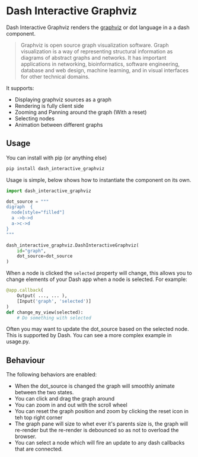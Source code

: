 # Dash Interactive Graphviz

Dash Interactive Graphviz renders the [graphviz](https://www.graphviz.org/) or dot language in a a dash component.

> Graphviz is open source graph visualization software. Graph visualization is a way of representing structural information as diagrams of abstract graphs and networks. It has important applications in networking, bioinformatics, software engineering, database and web design, machine learning, and in visual interfaces for other technical domains.

It supports:

-   Displaying graphviz sources as a graph
-   Rendering is fully client side
-   Zooming and Panning around the graph (With a reset)
-   Selecting nodes
-   Animation between different graphs

## Usage

You can install with pip (or anything else)

```bash
pip install dash_interactive_graphviz
```

Usage is simple, below shows how to instantiate the component on its own.

```python
import dash_interactive_graphviz

dot_source = """
digraph  {
  node[style="filled"]
  a ->b->d
  a->c->d
}
"""

dash_interactive_graphviz.DashInteractiveGraphviz(
    id="graph",
    dot_source=dot_source
)
```

When a node is clicked the `selected` property will change, this allows you to
change elements of your Dash app when a node is selected. For example:

```python
@app.callback(
    Output( ..., ... ),
    [Input('graph', 'selected')]
)
def change_my_view(selected):
    # Do something with selected
```

Often you may want to update the dot_source based on the selected node. This is supported by Dash. You can see a more complex example in usage.py.

## Behaviour

The following behaviors are enabled:

-   When the dot_source is changed the graph will smoothly animate between the two states.
-   You can click and drag the graph around
-   You can zoom in and out with the scroll wheel
-   You can reset the graph position and zoom by clicking the reset icon in teh top right corner
-   The graph pane will size to whet ever it's parents size is, the graph will re-render but the re-render is debounced so as not to overload the browser.
-   You can select a node which will fire an update to any dash callbacks that are connected.

